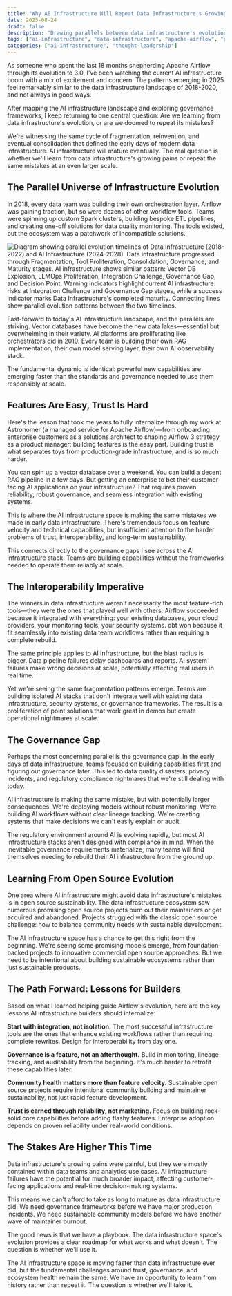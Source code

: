 ```yaml
---
title: "Why AI Infrastructure Will Repeat Data Infrastructure's Growing Pains (And What We Can Do About It)"
date: 2025-08-24
draft: false
description: "Drawing parallels between data infrastructure's evolution and today's AI infrastructure challenges, exploring why features are easy but trust is hard, and what we can learn from Apache Airflow's journey to guide AI infrastructure maturation."
tags: ["ai-infrastructure", "data-infrastructure", "apache-airflow", "product-strategy", "open-source", "enterprise-adoption"]
categories: ["ai-infrastructure", "thought-leadership"]
---
```

As someone who spent the last 18 months shepherding Apache Airflow through its evolution to 3.0, I've been watching the current AI infrastructure boom with a mix of excitement and concern. The patterns emerging in 2025 feel remarkably similar to the data infrastructure landscape of 2018-2020, and not always in good ways.

After mapping the AI infrastructure landscape and exploring governance frameworks, I keep returning to one central question: Are we learning from data infrastructure's evolution, or are we doomed to repeat its mistakes?

We're witnessing the same cycle of fragmentation, reinvention, and eventual consolidation that defined the early days of modern data infrastructure. AI infrastructure will mature eventually. The real question is whether we'll learn from data infrastructure's growing pains or repeat the same mistakes at an even larger scale.

## The Parallel Universe of Infrastructure Evolution

In 2018, every data team was building their own orchestration layer. Airflow was gaining traction, but so were dozens of other workflow tools. Teams were spinning up custom Spark clusters, building bespoke ETL pipelines, and creating one-off solutions for data quality monitoring. The tools existed, but the ecosystem was a patchwork of incompatible solutions.

![Diagram showing parallel evolution timelines of Data Infrastructure (2018-2022) and AI Infrastructure (2024-2028). Data infrastructure progressed through Fragmentation, Tool Proliferation, Consolidation, Governance, and Maturity stages. AI infrastructure shows similar pattern: Vector DB Explosion, LLMOps Proliferation, Integration Challenge, Governance Gap, and Decision Point. Warning indicators highlight current AI infrastructure risks at Integration Challenge and Governance Gap stages, while a success indicator marks Data Infrastructure's completed maturity. Connecting lines show parallel evolution patterns between the two timelines.](parallel-development-cycles.png "Infrastructure evolution follows predictable patterns. Data infrastructure's 2018-2022 journey from fragmentation to maturity mirrors AI infrastructure's current trajectory. We're approaching the critical governance gap phase—the same inflection point where data infrastructure teams faced their biggest challenges.")

Fast-forward to today's AI infrastructure landscape, and the parallels are striking. Vector databases have become the new data lakes—essential but overwhelming in their variety. AI platforms are proliferating like orchestrators did in 2019. Every team is building their own RAG implementation, their own model serving layer, their own AI observability stack.

The fundamental dynamic is identical: powerful new capabilities are emerging faster than the standards and governance needed to use them responsibly at scale.

## Features Are Easy, Trust Is Hard

Here's the lesson that took me years to fully internalize through my work at Astronomer (a managed service for Apache Airflow)—from onboarding enterprise customers as a solutions architect to shaping Airflow 3 strategy as a product manager: building features is the easy part. Building trust is what separates toys from production-grade infrastructure, and is so much harder.

You can spin up a vector database over a weekend. You can build a decent RAG pipeline in a few days. But getting an enterprise to bet their customer-facing AI applications on your infrastructure? That requires proven reliability, robust governance, and seamless integration with existing systems.

This is where the AI infrastructure space is making the same mistakes we made in early data infrastructure. There's tremendous focus on feature velocity and technical capabilities, but insufficient attention to the harder problems of trust, interoperability, and long-term sustainability.

This connects directly to the governance gaps I see across the AI infrastructure stack. Teams are building capabilities without the frameworks needed to operate them reliably at scale.

## The Interoperability Imperative

The winners in data infrastructure weren't necessarily the most feature-rich tools—they were the ones that played well with others. Airflow succeeded because it integrated with everything: your existing databases, your cloud providers, your monitoring tools, your security systems. dbt won because it fit seamlessly into existing data team workflows rather than requiring a complete rebuild.

The same principle applies to AI infrastructure, but the blast radius is bigger. Data pipeline failures delay dashboards and reports. AI system failures make wrong decisions at scale, potentially affecting real users in real time.

Yet we're seeing the same fragmentation patterns emerge. Teams are building isolated AI stacks that don't integrate well with existing data infrastructure, security systems, or governance frameworks. The result is a proliferation of point solutions that work great in demos but create operational nightmares at scale.

## The Governance Gap

Perhaps the most concerning parallel is the governance gap. In the early days of data infrastructure, teams focused on building capabilities first and figuring out governance later. This led to data quality disasters, privacy incidents, and regulatory compliance nightmares that we're still dealing with today.

AI infrastructure is making the same mistake, but with potentially larger consequences. We're deploying models without robust monitoring. We're building AI workflows without clear lineage tracking. We're creating systems that make decisions we can't easily explain or audit.

The regulatory environment around AI is evolving rapidly, but most AI infrastructure stacks aren't designed with compliance in mind. When the inevitable governance requirements materialize, many teams will find themselves needing to rebuild their AI infrastructure from the ground up.

## Learning From Open Source Evolution

One area where AI infrastructure might avoid data infrastructure's mistakes is in open source sustainability. The data infrastructure ecosystem saw numerous promising open source projects burn out their maintainers or get acquired and abandoned. Projects struggled with the classic open source challenge: how to balance community needs with sustainable development.

The AI infrastructure space has a chance to get this right from the beginning. We're seeing some promising models emerge, from foundation-backed projects to innovative commercial open source approaches. But we need to be intentional about building sustainable ecosystems rather than just sustainable products.

## The Path Forward: Lessons for Builders

Based on what I learned helping guide Airflow's evolution, here are the key lessons AI infrastructure builders should internalize:

**Start with integration, not isolation.** The most successful infrastructure tools are the ones that enhance existing workflows rather than requiring complete rewrites. Design for interoperability from day one.

**Governance is a feature, not an afterthought.** Build in monitoring, lineage tracking, and auditability from the beginning. It's much harder to retrofit these capabilities later.

**Community health matters more than feature velocity.** Sustainable open source projects require intentional community building and maintainer sustainability, not just rapid feature development.

**Trust is earned through reliability, not marketing.** Focus on building rock-solid core capabilities before adding flashy features. Enterprise adoption depends on proven reliability under real-world conditions.

## The Stakes Are Higher This Time

Data infrastructure's growing pains were painful, but they were mostly contained within data teams and analytics use cases. AI infrastructure failures have the potential for much broader impact, affecting customer-facing applications and real-time decision-making systems.

This means we can't afford to take as long to mature as data infrastructure did. We need governance frameworks before we have major production incidents. We need sustainable community models before we have another wave of maintainer burnout.

The good news is that we have a playbook. The data infrastructure space's evolution provides a clear roadmap for what works and what doesn't. The question is whether we'll use it.

The AI infrastructure space is moving faster than data infrastructure ever did, but the fundamental challenges around trust, governance, and ecosystem health remain the same. We have an opportunity to learn from history rather than repeat it. The question is whether we'll take it.
